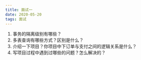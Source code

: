 ```yaml
---
title: 面试一
date: 2020-05-20
tags: 面试
---
```


1. 事务的隔离级别有哪些？
2. 多表查询有哪些方式？区别是什么？
3. 介绍一下项目？你项目中下订单与支付之间的逻辑关系是什么？
4. 写项目过程中遇到过哪些的问题？怎么解决的？